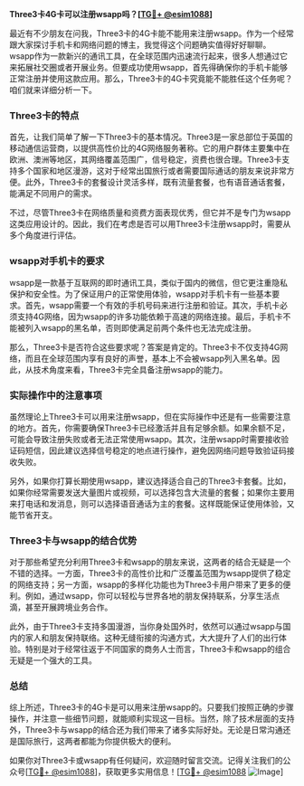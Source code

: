 **Three3卡4G卡可以注册wsapp吗？[[TG💪+ @esim1088](https://t.me/s/esim1088)]**

最近有不少朋友在问我，Three3卡的4G卡能不能用来注册wsapp。作为一个经常跟大家探讨手机卡和网络问题的博主，我觉得这个问题确实值得好好聊聊。wsapp作为一款新兴的通讯工具，在全球范围内迅速流行起来，很多人想通过它来拓展社交圈或者开展业务。但要成功使用wsapp，首先得确保你的手机卡能够正常注册并使用这款应用。那么，Three3卡的4G卡究竟能不能胜任这个任务呢？咱们就来详细分析一下。

### Three3卡的特点

首先，让我们简单了解一下Three3卡的基本情况。Three3是一家总部位于英国的移动通信运营商，以提供高性价比的4G网络服务著称。它的用户群体主要集中在欧洲、澳洲等地区，其网络覆盖范围广，信号稳定，资费也很合理。Three3卡支持多个国家和地区漫游，这对于经常出国旅行或者需要国际通话的朋友来说非常方便。此外，Three3卡的套餐设计灵活多样，既有流量套餐，也有语音通话套餐，能满足不同用户的需求。

不过，尽管Three3卡在网络质量和资费方面表现优秀，但它并不是专门为wsapp这类应用设计的。因此，我们在考虑是否可以用Three3卡注册wsapp时，需要从多个角度进行评估。

### wsapp对手机卡的要求

wsapp是一款基于互联网的即时通讯工具，类似于国内的微信，但它更注重隐私保护和安全性。为了保证用户的正常使用体验，wsapp对手机卡有一些基本要求。首先，wsapp需要一个有效的手机号码来进行注册和验证。其次，手机卡必须支持4G网络，因为wsapp的许多功能依赖于高速的网络连接。最后，手机卡不能被列入wsapp的黑名单，否则即使满足前两个条件也无法完成注册。

那么，Three3卡是否符合这些要求呢？答案是肯定的。Three3卡不仅支持4G网络，而且在全球范围内享有良好的声誉，基本上不会被wsapp列入黑名单。因此，从技术角度来看，Three3卡完全具备注册wsapp的能力。

### 实际操作中的注意事项

虽然理论上Three3卡可以用来注册wsapp，但在实际操作中还是有一些需要注意的地方。首先，你需要确保Three3卡已经激活并且有足够余额。如果余额不足，可能会导致注册失败或者无法正常使用wsapp。其次，注册wsapp时需要接收验证码短信，因此建议选择信号稳定的地点进行操作，避免因网络问题导致验证码接收失败。

另外，如果你打算长期使用wsapp，建议选择适合自己的Three3卡套餐。比如，如果你经常需要发送大量图片或视频，可以选择包含大流量的套餐；如果你主要用来打电话和发消息，则可以选择语音通话为主的套餐。这样既能保证使用体验，又能节省开支。

### Three3卡与wsapp的结合优势

对于那些希望充分利用Three3卡和wsapp的朋友来说，这两者的结合无疑是一个不错的选择。一方面，Three3卡的高性价比和广泛覆盖范围为wsapp提供了稳定的网络支持；另一方面，wsapp的多样化功能也为Three3卡用户带来了更多的便利。例如，通过wsapp，你可以轻松与世界各地的朋友保持联系，分享生活点滴，甚至开展跨境业务合作。

此外，由于Three3卡支持多国漫游，当你身处国外时，依然可以通过wsapp与国内的家人和朋友保持联络。这种无缝衔接的沟通方式，大大提升了人们的出行体验。特别是对于经常往返于不同国家的商务人士而言，Three3卡和wsapp的组合无疑是一个强大的工具。

### 总结

综上所述，Three3卡的4G卡是可以用来注册wsapp的。只要我们按照正确的步骤操作，并注意一些细节问题，就能顺利实现这一目标。当然，除了技术层面的支持外，Three3卡与wsapp的结合还为我们带来了诸多实际好处。无论是日常沟通还是国际旅行，这两者都能为你提供极大的便利。

如果你对Three3卡或wsapp有任何疑问，欢迎随时留言交流。记得关注我们的公众号[[TG💪+ @esim1088](https://t.me/s/esim1088)]，获取更多实用信息！[[TG💪+ @esim1088](https://t.me/s/esim1088) ![Image](https://i.postimg.cc/4NQfJmqS/Snipaste-2025-05-13-00-14-12.png)]